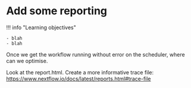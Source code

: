 # Add some reporting 

!!! info "Learning objectives"

    - blah 
    - blah 
    

Once we get the workflow running without error on the scheduler, where can we optimise. 

Look at the report.html. Create a more informative trace file: https://www.nextflow.io/docs/latest/reports.html#trace-file